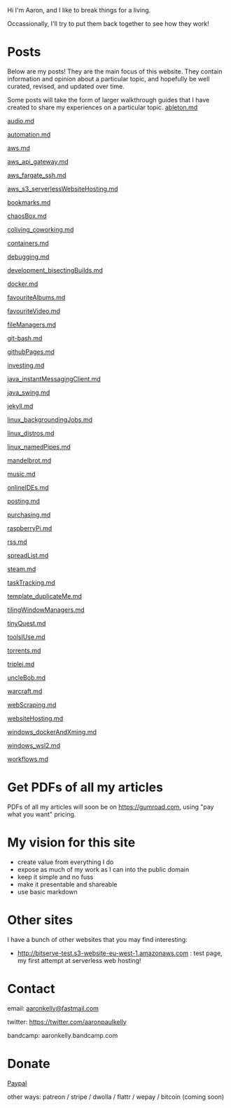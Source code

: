 Hi I'm Aaron, and I like to break things for a living.

Occassionally, I'll try to put them back together to see how they work!

# Posts
Below are my posts! They are the main focus of this website. They contain
information and opinion about a particular topic, and hopefully be well curated,
revised, and updated over time.

Some posts will take the form of larger walkthrough guides that I have
created to share my experiences on a particular topic.
[ableton.md](posts/withTOCs/ableton.md)

[audio.md](posts/withTOCs/audio.md)

[automation.md](posts/withTOCs/automation.md)

[aws.md](posts/withTOCs/aws.md)

[aws_api_gateway.md](posts/withTOCs/aws_api_gateway.md)

[aws_fargate_ssh.md](posts/withTOCs/aws_fargate_ssh.md)

[aws_s3_serverlessWebsiteHosting.md](posts/withTOCs/aws_s3_serverlessWebsiteHosting.md)

[bookmarks.md](posts/withTOCs/bookmarks.md)

[chaosBox.md](posts/withTOCs/chaosBox.md)

[coliving_coworking.md](posts/withTOCs/coliving_coworking.md)

[containers.md](posts/withTOCs/containers.md)

[debugging.md](posts/withTOCs/debugging.md)

[development_bisectingBuilds.md](posts/withTOCs/development_bisectingBuilds.md)

[docker.md](posts/withTOCs/docker.md)

[favouriteAlbums.md](posts/withTOCs/favouriteAlbums.md)

[favouriteVideo.md](posts/withTOCs/favouriteVideo.md)

[fileManagers.md](posts/withTOCs/fileManagers.md)

[git-bash.md](posts/withTOCs/git-bash.md)

[githubPages.md](posts/withTOCs/githubPages.md)

[investing.md](posts/withTOCs/investing.md)

[java_instantMessagingClient.md](posts/withTOCs/java_instantMessagingClient.md)

[java_swing.md](posts/withTOCs/java_swing.md)

[jekyll.md](posts/withTOCs/jekyll.md)

[linux_backgroundingJobs.md](posts/withTOCs/linux_backgroundingJobs.md)

[linux_distros.md](posts/withTOCs/linux_distros.md)

[linux_namedPipes.md](posts/withTOCs/linux_namedPipes.md)

[mandelbrot.md](posts/withTOCs/mandelbrot.md)

[music.md](posts/withTOCs/music.md)

[onlineIDEs.md](posts/withTOCs/onlineIDEs.md)

[posting.md](posts/withTOCs/posting.md)

[purchasing.md](posts/withTOCs/purchasing.md)

[raspberryPi.md](posts/withTOCs/raspberryPi.md)

[rss.md](posts/withTOCs/rss.md)

[spreadList.md](posts/withTOCs/spreadList.md)

[steam.md](posts/withTOCs/steam.md)

[taskTracking.md](posts/withTOCs/taskTracking.md)

[template_duplicateMe.md](posts/withTOCs/template_duplicateMe.md)

[tilingWindowManagers.md](posts/withTOCs/tilingWindowManagers.md)

[tinyQuest.md](posts/withTOCs/tinyQuest.md)

[toolsIUse.md](posts/withTOCs/toolsIUse.md)

[torrents.md](posts/withTOCs/torrents.md)

[triplej.md](posts/withTOCs/triplej.md)

[uncleBob.md](posts/withTOCs/uncleBob.md)

[warcraft.md](posts/withTOCs/warcraft.md)

[webScraping.md](posts/withTOCs/webScraping.md)

[websiteHosting.md](posts/withTOCs/websiteHosting.md)

[windows_dockerAndXming.md](posts/withTOCs/windows_dockerAndXming.md)

[windows_wsl2.md](posts/withTOCs/windows_wsl2.md)

[workflows.md](posts/withTOCs/workflows.md)

# Get PDFs of all my articles
PDFs of all my articles will soon be on https://gumroad.com, using
"pay what you want" pricing.

# My vision for this site

- create value from everything I do
- expose as much of my work as I can into the public domain
- keep it simple and no fuss 
- make it presentable and shareable
- use basic markdown

# Other sites

I have a bunch of other websites that you may find interesting:

- http://bitserve-test.s3-website-eu-west-1.amazonaws.com : test page, my first attempt at serverless web hosting!

# Contact

email: aaronkelly@fastmail.com

twitter: https://twitter.com/aaronpaulkelly

bandcamp: aaronkelly.bandcamp.com

# Donate
[Paypal](https://www.paypal.com/cgi-bin/webscr?cmd=_donations&business=DTJST2MAMPYQ8&currency_code=EUR&source=url)

other ways: patreon / stripe / dwolla / flattr / wepay / bitcoin (coming soon)
